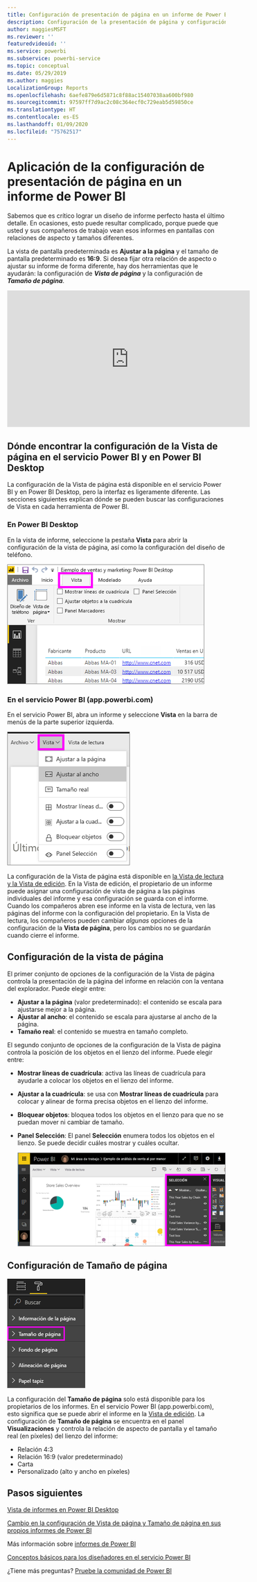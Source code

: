 ```yaml
---
title: Configuración de presentación de página en un informe de Power BI
description: Configuración de la presentación de página y configuración de la vista de página de un informe
author: maggiesMSFT
ms.reviewer: ''
featuredvideoid: ''
ms.service: powerbi
ms.subservice: powerbi-service
ms.topic: conceptual
ms.date: 05/29/2019
ms.author: maggies
LocalizationGroup: Reports
ms.openlocfilehash: 6aefe879e6d5871c8f88ac15407038aa600bf980
ms.sourcegitcommit: 97597ff7d9ac2c08c364ecf0c729eab5d59850ce
ms.translationtype: HT
ms.contentlocale: es-ES
ms.lasthandoff: 01/09/2020
ms.locfileid: "75762517"
---
```

# <a name="apply-page-display-settings-in-a-power-bi-report"></a>Aplicación de la configuración de presentación de página en un informe de Power BI
Sabemos que es crítico lograr un diseño de informe perfecto hasta el último detalle. En ocasiones, esto puede resultar complicado, porque puede que usted y sus compañeros de trabajo vean esos informes en pantallas con relaciones de aspecto y tamaños diferentes. 

La vista de pantalla predeterminada es **Ajustar a la página** y el tamaño de pantalla predeterminado es **16:9**. Si desea fijar otra relación de aspecto o ajustar su informe de forma diferente, hay dos herramientas que le ayudarán: la configuración de ***Vista de página*** y la configuración de ***Tamaño de página***.


<iframe width="560" height="315" src="https://www.youtube.com/embed/5tg-OXzxe2g" frameborder="0" allowfullscreen></iframe>


## <a name="where-to-find-page-view-settings-in-the-power-bi-service-and-power-bi-desktop"></a>Dónde encontrar la configuración de la Vista de página en el servicio Power BI y en Power BI Desktop
La configuración de la Vista de página está disponible en el servicio Power BI y en Power BI Desktop, pero la interfaz es ligeramente diferente. Las secciones siguientes explican dónde se pueden buscar las configuraciones de Vista en cada herramienta de Power BI.

### <a name="in-power-bi-desktop"></a>En Power BI Desktop
En la vista de informe, seleccione la pestaña **Vista** para abrir la configuración de la vista de página, así como la configuración del diseño de teléfono.

  ![Configuración de la vista de página de escritorio](media/power-bi-report-display-settings/power-bi-desktop-view-settings.png)

### <a name="in-the-power-bi-service-apppowerbicom"></a>En el servicio Power BI (app.powerbi.com)
En el servicio Power BI, abra un informe y seleccione **Vista** en la barra de menús de la parte superior izquierda.

![Configuración de la vista de página de servicio](media/power-bi-report-display-settings/power-bi-change-page-view.png)

La configuración de la Vista de página está disponible en [la Vista de lectura y la Vista de edición](consumer/end-user-reading-view.md). En la Vista de edición, el propietario de un informe puede asignar una configuración de vista de página a las páginas individuales del informe y esa configuración se guarda con el informe. Cuando los compañeros abren ese informe en la vista de lectura, ven las páginas del informe con la configuración del propietario. En la Vista de lectura, los compañeros pueden cambiar *algunas* opciones de la configuración de la **Vista de página**, pero los cambios no se guardarán cuando cierre el informe.

## <a name="page-view-settings"></a>Configuración de la vista de página
El primer conjunto de opciones de la configuración de la Vista de página controla la presentación de la página del informe en relación con la ventana del explorador. Puede elegir entre:

* **Ajustar a la página** (valor predeterminado): el contenido se escala para ajustarse mejor a la página.
* **Ajustar al ancho**: el contenido se escala para ajustarse al ancho de la página.
* **Tamaño real**: el contenido se muestra en tamaño completo.

El segundo conjunto de opciones de la configuración de la Vista de página controla la posición de los objetos en el lienzo del informe. Puede elegir entre:

* **Mostrar líneas de cuadrícula**: activa las líneas de cuadrícula para ayudarle a colocar los objetos en el lienzo del informe.
* **Ajustar a la cuadrícula**: se usa con **Mostrar líneas de cuadrícula** para colocar y alinear de forma precisa objetos en el lienzo del informe. 
* **Bloquear objetos**: bloquea todos los objetos en el lienzo para que no se puedan mover ni cambiar de tamaño.
* **Panel Selección**: El panel **Selección** enumera todos los objetos en el lienzo. Se puede decidir cuáles mostrar y cuáles ocultar.

    ![panel Selección](media/power-bi-report-display-settings/power-bi-selection-pane.png)



## <a name="page-size-settings"></a>Configuración de Tamaño de página
![Cambio de configuración de Tamaño de página.](media/power-bi-report-display-settings/power-bi-page-size.png)

La configuración del **Tamaño de página** solo está disponible para los propietarios de los informes. En el servicio Power BI (app.powerbi.com), esto significa que se puede abrir el informe en la [Vista de edición](consumer/end-user-reading-view.md). La configuración de **Tamaño de página** se encuentra en el panel **Visualizaciones** y controla la relación de aspecto de pantalla y el tamaño real (en píxeles) del lienzo del informe:   

* Relación 4:3
* Relación 16:9 (valor predeterminado)
* Carta
* Personalizado (alto y ancho en píxeles)

## <a name="next-steps"></a>Pasos siguientes
[Vista de informes en Power BI Desktop](desktop-report-view.md)

[Cambio en la configuración de Vista de página y Tamaño de página en sus propios informes de Power BI](consumer/end-user-report-view.md)

Más información sobre [informes de Power BI](consumer/end-user-reports.md)

[Conceptos básicos para los diseñadores en el servicio Power BI](service-basic-concepts.md)

¿Tiene más preguntas? [Pruebe la comunidad de Power BI](https://community.powerbi.com/)

